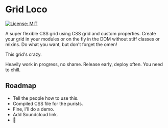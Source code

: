 # Grid Loco

<p>
    <a href="https://github.com/elfacht/grid-loco/blob/master/LICENSE.md">
        <img alt="License: MIT" src="https://img.shields.io/badge/license-MIT-yellow.svg" target="_blank" />
    </a>
</p>
A super flexible CSS grid using CSS grid and custom properties.
Create your grid in your modules or on the fly in the DOM without
stiff classes or mixins. Do what you want, but don't forget the omen!

This grid's crazy.

Heavily work in progress, no shame.
Release early, deploy often.
You need to chill.


## Roadmap

* Tell the people how to use this.
* Compiled CSS file for the purists.
* Fine, I'll do a demo.
* Add Soundcloud link.
* 👀
